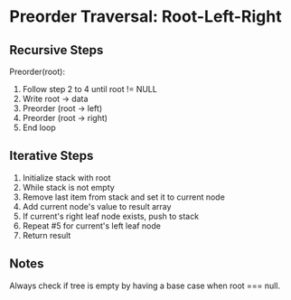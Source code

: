 # ​Preorder Traversal: Root-Left-Right

## Recursive Steps

Preorder(root):

1. Follow step 2 to 4 until root != NULL
2. Write root -> data
3. Preorder (root -> left)
4. Preorder (root -> right)
5. End loop

## Iterative Steps

1. Initialize stack with root
2. While stack is not empty
3. Remove last item from stack and set it to current node
4. Add current node's value to result array
5. If current's right leaf node exists, push to stack
6. Repeat #5 for current's left leaf node
7. Return result

## Notes

Always check if tree is empty by having a base case when root === null.
